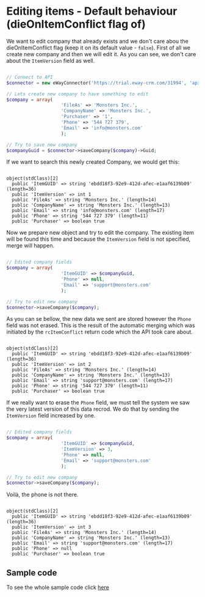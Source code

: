 
# Editing items - Default behaviour (dieOnItemConflict flag of)

We want to edit company that already exists and we don't care abou the dieOnItemConflict flag (keep it on its default value - `false`). First of all we create new company and then we will edit it. As you can see, we don't care about the `ItemVersion` field as well. 

```php

// Connect to API
$connector = new eWayConnector('https://trial.eway-crm.com/31994', 'api', 'ApiTrial@eWay-CRM');

// Lets create new company to have something to edit
$company = array(
                    'FileAs' => 'Monsters Inc.', 
                    'CompanyName' => 'Monsters Inc.',
                    'Purchaser' => '1',
                    'Phone' => '544 727 379',
                    'Email' => 'info@monsters.com'
                    );

// Try to save new company
$companyGuid = $connector->saveCompany($company)->Guid;

```

If we want to search this newly created Company, we would get this:
```console

object(stdClass)[2]
  public 'ItemGUID' => string 'ebdd18f3-92e9-412d-afec-e1aaf6139b09' (length=36)
  public 'ItemVersion' => int 1
  public 'FileAs' => string 'Monsters Inc.' (length=14)
  public 'CompanyName' => string 'Monsters Inc.' (length=13)
  public 'Email' => string 'info@monsters.com' (length=17)
  public 'Phone' => string '544 727 379' (length=11)
  public 'Purchaser' => boolean true

```
Now we prepare new object and try to edit the company. The existing item will be found this time and because the `ItemVersion` field is not specified, merge will happen.
```php

// Edited company fields
$company = array(
                    'ItemGUID' => $companyGuid,
                    'Phone' => null,
                    'Email' => 'support@monsters.com'
                    );

// Try to edit new company
$connector->saveCompany($company);

```


As you can se bellow, the new data we sent are stored however the `Phone` field was not erased. This is the result of the automatic merging which was initiated by the `rcItemConflict` return code which the API took care about.
```console

object(stdClass)[2]
  public 'ItemGUID' => string 'ebdd18f3-92e9-412d-afec-e1aaf6139b09' (length=36)
  public 'ItemVersion' => int 2
  public 'FileAs' => string 'Monsters Inc.' (length=14)
  public 'CompanyName' => string 'Monsters Inc.' (length=13)
  public 'Email' => string 'support@monsters.com' (length=17)
  public 'Phone' => string '544 727 379' (length=11)
  public 'Purchaser' => boolean true

```

If we really want to erase the `Phone` field, we must tell the system we saw the very latest version of this data recrod. We do that by sending the `ItemVersion` field increased by one.
```php

// Edited company fields
$company = array(
                    'ItemGUID' => $companyGuid,
					'ItemVersion' => 3,
                    'Phone' => null,
                    'Email' => 'support@monsters.com'
                    );

// Try to edit new company
$connector->saveCompany($company);

```

Voilà, the phone is not there.

```console

object(stdClass)[2]
  public 'ItemGUID' => string 'ebdd18f3-92e9-412d-afec-e1aaf6139b09' (length=36)
  public 'ItemVersion' => int 3
  public 'FileAs' => string 'Monsters Inc.' (length=14)
  public 'CompanyName' => string 'Monsters Inc.' (length=13)
  public 'Email' => string 'support@monsters.com' (length=17)
  public 'Phone' => null
  public 'Purchaser' => boolean true

```

## Sample code
To see the whole sample code click [here](sample_code.php)